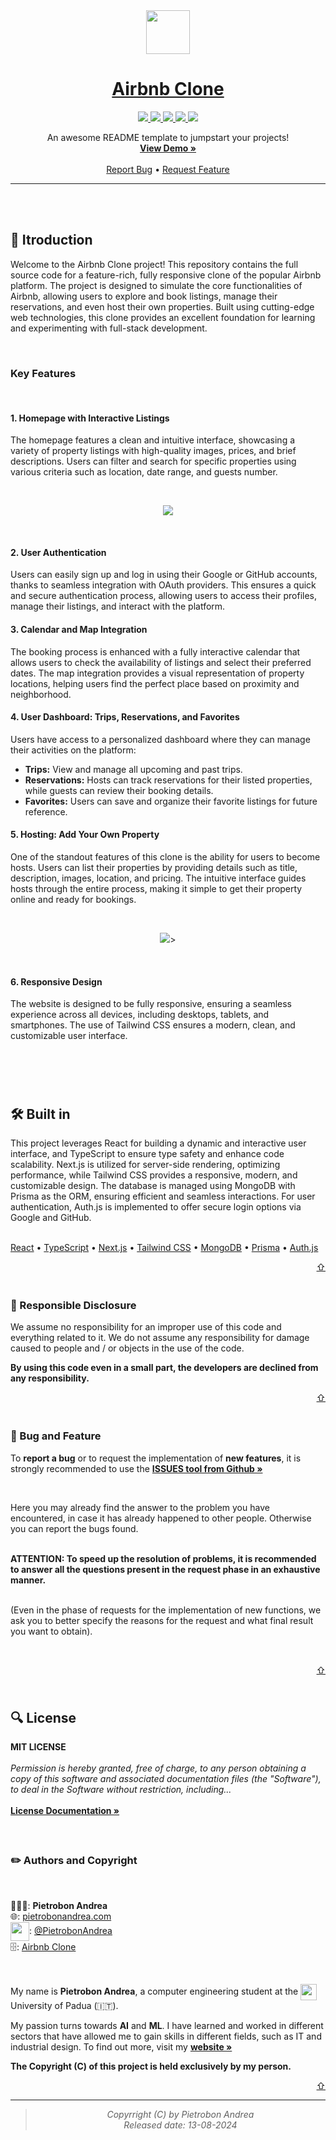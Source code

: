 <div id="top"></div>

<br/>
<br/>


<p align="center">
  <img src="./Airbnb_Clone_Logo.png" width="auto" height="70">
</p>
<h1 align="center">
    <a href="https://github.com/Piero24/airbnb-clone">Airbnb Clone</a>
</h1>
<p align="center">
    <!-- BADGE -->
    <!--
        *** You can make other badges here
        *** [shields.io](https://shields.io/)
        *** or here
        *** [CircleCI](https://circleci.com/)
    -->
    <a href="https://github.com/Piero24/airbnb-clone/commits/master">
    <img src="https://img.shields.io/github/last-commit/piero24/airbnb-clone">
    </a>
    <a href="https://github.com/Piero24/airbnb-clone">
    <img src="https://img.shields.io/badge/Maintained-yes-green.svg">
    </a>
    <!--<a href="https://github.com/Piero24/airbnb-clone">
    <img src="https://img.shields.io/badge/Maintained%3F-no-red.svg">
    </a> -->
    <a href="https://github.com/Piero24/twitch-stream-viewer/issues">
    <img src="https://img.shields.io/github/issues/piero24/airbnb-clone">
    </a>
    <a href="https://github.com/Piero24/airbnb-clone/blob/master/LICENSE">
    <img src="https://img.shields.io/github/license/piero24/airbnb-clone">
    </a>
    <a href="https://app.netlify.com/sites/beautiful-sable-2905de/deploys">
    <img src="https://api.netlify.com/api/v1/badges/b3051da8-6111-40cb-8f7f-dd13275a5fff/deploy-status">
    </a>
</p>
<p align="center">
    An awesome README template to jumpstart your projects!
    <br/>
    <a href="https://beautiful-sable-2905de.netlify.app"><strong>View Demo »</strong></a>
    <br/>
    <br/>
    <a href="https://github.com/Piero24/airbnb-clone/issues">Report Bug</a>
    •
    <a href="https://github.com/Piero24/airbnb-clone/issues">Request Feature</a>
</p>


---


<br/><br/>
<h2 id="itroduction">📔  Itroduction</h2>
<p>
    Welcome to the Airbnb Clone project! This repository contains the full source code for a feature-rich, fully responsive clone of the popular Airbnb platform. The project is designed to simulate the core functionalities of Airbnb, allowing users to explore and book listings, manage their reservations, and even host their own properties. Built using cutting-edge web technologies, this clone provides an excellent foundation for learning and experimenting with full-stack development.
</p>
<br/>
<h3>Key Features</h3>
<br/>
<h4>1. Homepage with Interactive Listings</h4>
<p>
    The homepage features a clean and intuitive interface, showcasing a variety of property listings with high-quality images, prices, and brief descriptions. Users can filter and search for specific properties using various criteria such as location, date range, and guests number.
</p>
<br/>
<p align="center">
  <img src="./screen_1.png">
</p>
<br/>
<h4>2. User Authentication</h4>
<p>
    Users can easily sign up and log in using their Google or GitHub accounts, thanks to seamless integration with OAuth providers. This ensures a quick and secure authentication process, allowing users to access their profiles, manage their listings, and interact with the platform.
</p>
<h4>3. Calendar and Map Integration</h4>
<p>
    The booking process is enhanced with a fully interactive calendar that allows users to check the availability of listings and select their preferred dates. The map integration provides a visual representation of property locations, helping users find the perfect place based on proximity and neighborhood.
</p>
<h4>4. User Dashboard: Trips, Reservations, and Favorites</h4>
<p>Users have access to a personalized dashboard where they can manage their activities on the platform:</p>
<ul>
    <li><strong>Trips:</strong> View and manage all upcoming and past trips.</li>
    <li><strong>Reservations:</strong> Hosts can track reservations for their listed properties, while guests can review their booking details.</li>
    <li><strong>Favorites:</strong> Users can save and organize their favorite listings for future reference.</li>
</ul>
<h4>5. Hosting: Add Your Own Property</h4>
<p>
    One of the standout features of this clone is the ability for users to become hosts. Users can list their properties by providing details such as title, description, images, location, and pricing. The intuitive interface guides hosts through the entire process, making it simple to get their property online and ready for bookings.
</p>
<br/>
<p align="center">
  <img <img src="./screen_2.png">>
</p>
<br/>
<h4>6. Responsive Design</h4>
<p>
    The website is designed to be fully responsive, ensuring a seamless experience across all devices, including desktops, tablets, and smartphones. The use of Tailwind CSS ensures a modern, clean, and customizable user interface.
</p>
<br/>
<br/>

<h2 id="made-in"><br/>🛠  Built in</h2>
<p>
    This project leverages React for building a dynamic and interactive user interface, and TypeScript to ensure type safety and enhance code scalability. Next.js is utilized for server-side rendering, optimizing performance, while Tailwind CSS provides a responsive, modern, and customizable design. The database is managed using MongoDB with Prisma as the ORM, ensuring efficient and seamless interactions. For user authentication, Auth.js is implemented to offer secure login options via Google and GitHub.
</p>
<br/>
<a href="https://react.dev">React</a> • <a href="https://www.typescriptlang.org">TypeScript</a> • <a href="https://nextjs.org">Next.js</a> • <a href="https://tailwindcss.com">Tailwind CSS</a> • <a href="https://www.mongodb.com">MongoDB</a> • <a href="https://www.prisma.io">Prisma</a> • <a href="https://authjs.dev">Auth.js</a>

<p align="right"><a href="#top">⇧</a></p>


<h3 id="responsible-disclosure"><br/>📮  Responsible Disclosure</h3>
<p>
    We assume no responsibility for an improper use of this code and everything related to it. We do not assume any responsibility for damage caused to people and / or objects in the use of the code.
</p>
<strong>
    By using this code even in a small part, the developers are declined from any responsibility.
</strong>
<br/>

<p align="right"><a href="#top">⇧</a></p>


<h3 id="report-a-bug"><br/>🐛  Bug and Feature</h3>
<p>
    To <strong>report a bug</strong> or to request the implementation of <strong>new features</strong>, it is strongly recommended to use the <a href="https://github.com/Piero24/airbnb-clone/issues"><strong>ISSUES tool from Github »</strong></a>
</p>
<br/>
<p>
    Here you may already find the answer to the problem you have encountered, in case it has already happened to other people. Otherwise you can report the bugs found.
</p>
<br/>
<strong>
    ATTENTION: To speed up the resolution of problems, it is recommended to answer all the questions present in the request phase in an exhaustive manner.
</strong>
<br/>
<br/>
<p>
    (Even in the phase of requests for the implementation of new functions, we ask you to better specify the reasons for the request and what final result you want to obtain).
</p>
<br/>

<p align="right"><a href="#top">⇧</a></p>

<h2 id="license"><br/>🔍  License</h2>
<strong>MIT LICENSE</strong>
<br/>
<br/>
<i>Permission is hereby granted, free of charge, to any person obtaining a copy
of this software and associated documentation files (the "Software"), to deal
in the Software without restriction, including...</i>
<br/>
<br/>
<a href="https://github.com/Piero24/airbnb-clone/blob/main/LICENSE"><strong>License Documentation »</strong></a>
<br/>
<br/>


<h3 id="authors-and-copyright"><br/>✏️  Authors and Copyright</h3>
<br/>
<p>
    👨🏽‍💻: <strong>Pietrobon Andrea</strong>
    <br/>
    🌐: <a href="https://www.pietrobonandrea.com">pietrobonandrea.com</a>
    <br/>
    <img src="https://assets.stickpng.com/thumbs/580b57fcd9996e24bc43c53e.png" width="30" height="30" align="center">:
    <a href="https://twitter.com/pietrobonandrea">@PietrobonAndrea</a>
    <br/>
    🗄: <a href="https://github.com/Piero24/airbnb-clone">Airbnb Clone</a>
</p>
<br/>
<p>
    My name is <strong>Pietrobon Andrea</strong>, a computer engineering student at the 
    <img src="https://upload.wikimedia.org/wikipedia/it/thumb/5/53/Logo_Università_Padova.svg/800px-Logo_Università_Padova.svg.png"  width="26" height="26" align="center"> 
    University of Padua (🇮🇹).
</p>
<p>
    My passion turns towards <strong>AI</strong> and <strong>ML</strong>.
    I have learned and worked in different sectors that have allowed me to gain skills in different fields, such as IT and industrial design.
    To find out more, visit my <a href="https://www.pietrobonandrea.com">
    <strong>website »</strong></a>
</p>
<p>
    <strong>The Copyright (C) of this project is held exclusively by my person.</strong>
</p>
<!-- https://www.youtube.com/watch?v=c_-b_isI4vg&t=170s -->

<p align="right"><a href="#top">⇧</a></p>

---
> *<p align="center"> Copyrright (C) by Pietrobon Andrea <br/> Released date: 13-08-2024*